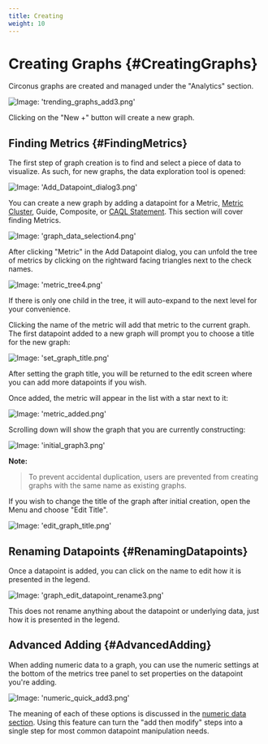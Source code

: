 ```yaml
---
title: Creating
weight: 10
---
```


# Creating Graphs {#CreatingGraphs}
Circonus graphs are created and managed under the "Analytics" section.

![Image: 'trending_graphs_add3.png'](/images/circonus/trending_graphs_add3.png)

Clicking on the "New +" button will create a new graph.


## Finding Metrics {#FindingMetrics}
The first step of graph creation is to find and select a piece of data to visualize. As such, for new graphs, the data exploration tool is opened:

![Image: 'Add_Datapoint_dialog3.png'](/images/circonus/Add_Datapoint_dialog3.png)

You can create a new graph by adding a datapoint for a Metric, [Metric Cluster](/circonus/metrics/metric-clusters/), Guide, Composite, or [CAQL Statement](/CAQL). This section will cover finding Metrics.

![Image: 'graph_data_selection4.png'](/images/circonus/graph_data_selection4.png)

After clicking "Metric" in the Add Datapoint dialog, you can unfold the tree of metrics by clicking on the rightward facing triangles next to the check names.

![Image: 'metric_tree4.png'](/images/circonus/metric_tree4.png)

If there is only one child in the tree, it will auto-expand to the next level for your convenience.

Clicking the name of the metric will add that metric to the current graph. The first datapoint added to a new graph will prompt you to choose a title for the new graph:

![Image: 'set_graph_title.png'](/images/circonus/set_graph_title.png)

After setting the graph title, you will be returned to the edit screen where you can add more datapoints if you wish.

Once added, the metric will appear in the list with a star next to it:

![Image: 'metric_added.png'](/images/circonus/metric_added.png)

Scrolling down will show the graph that you are currently constructing:

![Image: 'initial_graph3.png'](/images/circonus/initial_graph3.png)

**Note:**
> To prevent accidental duplication, users are prevented from creating graphs with the same name as existing graphs.

If you wish to change the title of the graph after initial creation, open the Menu and choose "Edit Title".

![Image: 'edit_graph_title.png'](/images/circonus/edit_graph_title.png)


## Renaming Datapoints {#RenamingDatapoints}
Once a datapoint is added, you can click on the name to edit how it is presented in the legend.

![Image: 'graph_edit_datapoint_rename3.png'](/images/circonus/graph_edit_datapoint_rename3.png)

This does not rename anything about the datapoint or underlying data, just how it is presented in the legend.


## Advanced Adding {#AdvancedAdding}
When adding numeric data to a graph, you can use the numeric settings at the bottom of the metrics tree panel to set properties on the datapoint you're adding.

![Image: 'numeric_quick_add3.png'](/images/circonus/numeric_quick_add3.png)

The meaning of each of these options is discussed in the [numeric data section](/Visualization/Graph/Numeric).  Using this feature can turn the "add then modify" steps into a single step for most common datapoint manipulation needs.
